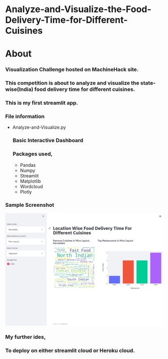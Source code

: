 # Analyze-and-Visualize-the-Food-Delivery-Time-for-Different-Cuisines

# About

### Visualization Challenge hosted on MachineHack site.

### This competition is about to analyze and visualize the state-wise(India) food delivery time for different cuisines.

### This is my first streamlit app.

### File information
 * Analyze-and-Visualize.py
    ### Basic Interactive Dashboard
    ### Packages used,
      * Pandas
      * Numpy
      * Streamlit
      * Matplotlib
      * Wordcloud
      * Plotly
    
### Sample Screenshot
![Alt text](https://github.com/hariprasath-v/Analyze-and-Visualize-the-Food-Delivery-Time-for-Different-Cuisines/blob/AnalyticsVidhya-ML-DS-Competition/streamlit%20app%20screenshot.PNG)


### My further ides,
  ### To deploy on either streamlit cloud or Heroku cloud.
